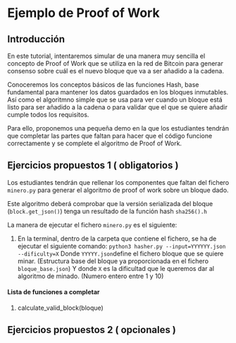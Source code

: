 # Ejemplo de Proof of Work

## Introducción
En este tutorial, intentaremos simular de una manera muy sencilla el concepto de Proof of Work que se utiliza en la red de Bitcoin para generar consenso sobre cuál es el nuevo bloque que va a ser añadido a la cadena. 

Conoceremos los conceptos básicos de las funciones Hash, base fundamental para mantener los datos guardados en los bloques inmutables. Así como el algoritmno simple que se usa para ver cuando un bloque está listo para ser añadido a la cadena o para validar que el que se quiere añadir cumple todos los requisitos.

Para ello, proponemos una pequeña demo en la que los estudiantes tendrán que completar las partes que faltan para hacer que el código funcione correctamente y se complete el algoritmo de Proof of Work.

## Ejercicios propuestos 1 ( obligatorios )

Los estudiantes tendrán que rellenar los componentes que faltan del fichero `minero.py` para generar el algoritmo de proof of work sobre un bloque dado. 

Este algoritmo deberá comprobar que la versión serializada del bloque (`block.get_json()`) tenga un resultado de la función hash `sha256().h`

La manera de ejecutar el fichero `minero.py` es el siguiente:
1. En la terminal, dentro de la carpeta que contiene el fichero, se ha de ejecutar el siguiente comando:
`python3 hasher.py --input=YYYYYY.json --dificulty=X`
Donde `YYYYY.json`define el fichero bloque que se quiere minar. (Estructura base del bloque ya proporcionada en el fichero `bloque_base.json`) 
Y donde `X` es la dificultad que le queremos dar al algoritmo de minado. (Numero entero entre 1 y 10)


#### Lista de funciones a completar

1. calculate_valid_block(bloque)

## Ejercicios propuestos 2 ( opcionales )